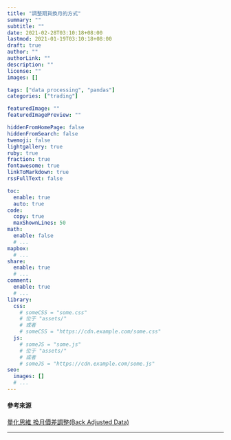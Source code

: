 ```yaml
---
title: "調整期貨換月的方式"
summary: ""
subtitle: ""
date: 2021-02-28T03:10:18+08:00
lastmod: 2021-01-19T03:10:18+08:00
draft: true
author: ""
authorLink: ""
description: ""
license: ""
images: []

tags: ["data processing", "pandas"]
categories: ["trading"]

featuredImage: ""
featuredImagePreview: ""

hiddenFromHomePage: false
hiddenFromSearch: false
twemoji: false
lightgallery: true
ruby: true
fraction: true
fontawesome: true
linkToMarkdown: true
rssFullText: false

toc:
  enable: true
  auto: true
code:
  copy: true
  maxShownLines: 50
math:
  enable: false
  # ...
mapbox:
  # ...
share:
  enable: true
  # ...
comment:
  enable: true
  # ...
library:
  css:
    # someCSS = "some.css"
    # 位于 "assets/"
    # 或者
    # someCSS = "https://cdn.example.com/some.css"
  js:
    # someJS = "some.js"
    # 位于 "assets/"
    # 或者
    # someJS = "https://cdn.example.com/some.js"
seo:
  images: []
  # ...
---
```

#### 參考來源
[量化思維 換月價差調整(Back Adjusted Data)](http://quantbrains.club/2020/02/23/%E4%B8%8D%E5%81%9A%E6%AD%B7%E5%8F%B2%E8%B3%87%E6%96%99%E8%AA%BF%E6%95%B4back-adjusted-data%E7%9A%84%E7%B5%90%E6%9E%9C%E5%85%B6%E5%AF%A6%E5%BE%88%E5%8F%AF%E6%80%95/)

---
